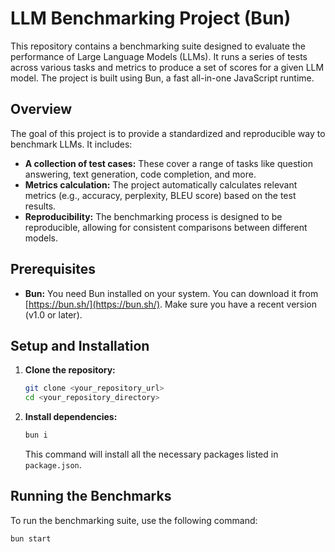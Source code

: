 # LLM Benchmarking Project (Bun)

This repository contains a benchmarking suite designed to evaluate the performance of Large Language Models (LLMs). It runs a series of tests across various tasks and metrics to produce a set of scores for a given LLM model.  The project is built using Bun, a fast all-in-one JavaScript runtime.

## Overview

The goal of this project is to provide a standardized and reproducible way to benchmark LLMs.  It includes:

*   **A collection of test cases:** These cover a range of tasks like question answering, text generation, code completion, and more.
*   **Metrics calculation:**  The project automatically calculates relevant metrics (e.g., accuracy, perplexity, BLEU score) based on the test results.
*   **Reproducibility:**  The benchmarking process is designed to be reproducible, allowing for consistent comparisons between different models.

## Prerequisites

*   **Bun:**  You need Bun installed on your system. You can download it from [https://bun.sh/](https://bun.sh/).  Make sure you have a recent version (v1.0 or later).

## Setup and Installation

1.  **Clone the repository:**
    ```bash
    git clone <your_repository_url>
    cd <your_repository_directory>
    ```

2.  **Install dependencies:**
    ```bash
    bun i
    ```
    This command will install all the necessary packages listed in `package.json`.

## Running the Benchmarks

To run the benchmarking suite, use the following command:

```bash
bun start
